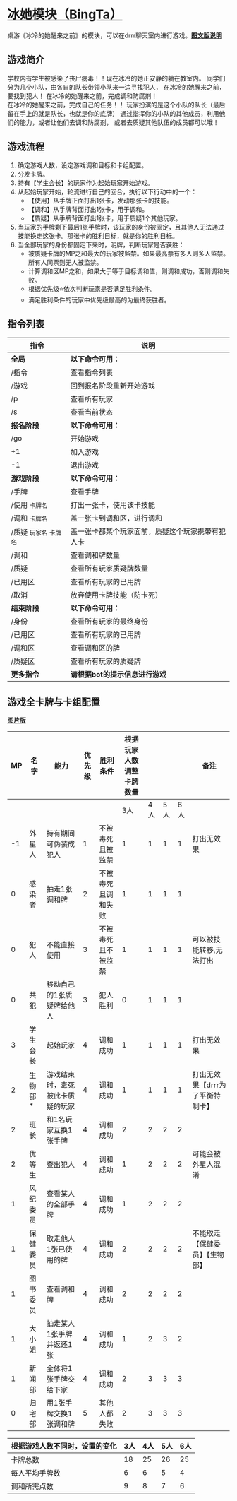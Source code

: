 # [冰她模块（BingTa）](BingTa.py)

桌游《冰冷的她醒来之前》的模块，可以在drrr聊天室内进行游戏。[**图文版说明**](https://docs.qq.com/sheet/DVkVCWFFueUVFcXNB?tab=mubbke)

## 游戏简介

学校内有学生被感染了丧尸病毒！！现在冰冷的她正安静的躺在教室内。
同学们分为几个小队，由各自的队长带领小队来一边寻找犯人，
在冰冷的她醒来之前，要找到犯人！
在冰冷的她醒来之前，完成调和防腐剂！	
在冰冷的她醒来之前，完成自己的任务！！
玩家扮演的是这个小队的队长（最后留在手上的就是队长，也就是你的底牌）
通过指挥你的小队的其他成员，利用他们的能力，或者让他们去调和防腐剂，
或者去质疑其他队伍的成员都可以哦！



## 游戏流程

1. 确定游戏人数，设定游戏调和目标和卡组配置。	
2. 分发卡牌。
3. 持有【学生会长】的玩家作为起始玩家开始游戏。
4. 从起始玩家开始，轮流进行自己的回合，执行以下行动中的一个：	
	* 【使用】从手牌正面打出1张卡，发动那张卡的技能。		
	* 【调和】从手牌背面打出1张卡，用于调和。
	* 【质疑】从手牌背面打出1张卡，用于质疑1个其他玩家。			
5. 当玩家的手牌剩下最后1张手牌时，该玩家的身份被固定，且其他人无法通过技能换走这张卡。那张卡的胜利目标，就是你的胜利目标。
6. 当全部玩家的身份都固定下来时，明牌，判断玩家是否获胜：
	* 被质疑卡牌的MP之和最大的玩家被监禁。如果最高票有多人则多人监禁。所有人同票则无人被监禁。
	* 计算调和区MP之和，如果大于等于目标调和值，则调和成功，否则调和失败。
	* 根据优先级⭐依次判断玩家是否满足胜利条件。
	* 满足胜利条件的玩家中优先级最高的为最终获胜者。



## 指令列表

| 指令 | 说明 |
| --- | --- |
|**全局**   | **以下命令可用：** |
|/指令  |查看指令列表|
|/游戏	|回到报名阶段重新开始游戏|
|/p 	|查看所有玩家|
|/s 	|查看当前状态|
|**报名阶段**| **以下命令可用：** |
|/go 	|开始游戏|
|+1	    |加入游戏|
|-1	    |退出游戏|
|**游戏阶段**| **以下命令可用：** |
|/手牌      |查看手牌|
|/使用 `卡牌名`	            |打出一张卡，使用该卡技能|
|/调和 `卡牌名`	            |盖一张卡到调和区，进行调和|
|/质疑 `玩家名` `卡牌名`     |盖一张卡都某个玩家面前，质疑这个玩家携带有犯人卡|
|/调和      |查看调和牌数量|
|/质疑      |查看所有玩家质疑牌数量|
|/已用区    |查看所有玩家的已用牌|
|/取消      |放弃使用卡牌技能（防卡死）|
|**结束阶段**| **以下命令可用：** |
|/身份      |查看所有玩家的最终身份|
|/已用区    |查看所有玩家的已用牌|
|/调和区    |查看调和区的牌|
|/质疑区     |查看所有玩家的质疑牌|
|**更多指令**|**请根据bot的提示信息进行游戏**|



## 游戏全卡牌与卡组配置

[**图片版**](https://docs.qq.com/sheet/DVkVCWFFueUVFcXNB?tab=2hv3p3)

| MP | 名字   | 能力               | 优先级 | 胜利条件      | 根据玩家人数调整卡牌数量 |    |    |    | 备注                 |
|----|------|------------------|-----|-----------|--------------|----|----|----|--------------------|
|    |      |                  |     |           | 3人           | 4人 | 5人 | 6人 |                    |
| -1 | 外星人  | 持有期间可伪装成犯人       | 1   | 不被毒死且被监禁  | 1            | 1  | 1  | 1  | 打出无效果              |
| 0  | 感染者  | 抽走1张调和牌          | 2   | 不被毒死且调和失败 | 1            | 1  | 1  | 1  |                    |
| 0  | 犯人   | 不能直接使用           | 3   | 不被毒死且不被监禁 | 1            | 1  | 1  | 1  | 可以被技能转移,无法打出       |
| 0  | 共犯   | 移动自己的1张质疑牌给他人    |  3   | 犯人胜利      | 0            | 1  | 1  | 1  |                    |
| 3  | 学生会长 | 起始玩家             | 4   | 调和成功      | 1            | 1  | 1  | 1  | 打出无效果              |
| 2  | 生物部* | 游戏结束时，毒死被此卡质疑的玩家 |  4   | 调和成功          | 1            | 1  | 1  | 1  | 打出无效果【drrr为了平衡特制卡】 |
| 2  | 班长   | 和1名玩家互换1张手牌      |   4  |   调和成功        | 2            | 2  | 2  | 2  |                    |
| 2  | 优等生  | 查出犯人             |   4  |       调和成功    | 1            | 2  | 2  | 2  | 可能会被外星人混淆          |
| 1  | 风纪委员 | 查看某人的全部手牌        |   4  |  调和成功         | 1            | 2  | 2  | 2  |                    |
| 1  | 保健委员 | 取走他人1张已使用的牌      |  4   |   调和成功        | 2            | 2  | 2  | 2  | 不能取走【保健委员】【生物部】    |
| 1  | 图书委员 | 查看调和牌            |   4  |     调和成功      | 2            | 2  | 2  | 2  |                    |
| 1  | 大小姐  | 抽走某人1张手牌并返还1张    |   4  |  调和成功         | 1            | 2  | 3  | 2  |                    |
| 1  | 新闻部  | 全体将1张手牌交给下家      |   4  |   调和成功        | 2            | 3  | 3  | 3  |                    |
| 0  | 归宅部  | 用1张手牌交换1张调和牌     | 5   | 其他人都失败      | 2            | 3  | 3  | 3  |

| 根据游戏人数不同时，设置的变化 | 3人 | 4人 | 5人 | 6人 |
|-----------------|----|----|----|----|
| 卡牌总数            | 18 | 25 | 26 | 25 |
| 每人平均手牌数         | 6  | 6  | 5  | 4  |
| 调和所需点数          | 9  | 8  | 7  | 6  |
